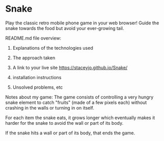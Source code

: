 # Snake
Play the classic retro mobile phone game in your web browser! Guide the snake towards the food but avoid your ever-growing tail.

README.md file overview:
1. Explanations of the technologies used

2. The approach taken

3. A link to your live site
https://staceyjo.github.io/Snake/

4. installation instructions

5. Unsolved problems, etc

Notes about my game: 
The game consists of controlling a very hungry snake element to catch "fruits" (made of a few pixels each) without crashing in the walls or turning in on itself. 

For each item the snake eats, it grows longer which eventually makes it harder for the snake to avoid the wall or part of its body. 

If the snake hits a wall or part of its body, that ends the game. 




